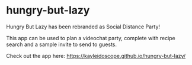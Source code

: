 # hungry-but-lazy

Hungry But Lazy has been rebranded as Social Distance Party!

This app can be used to plan a videochat party, complete with recipe search and a sample invite to send to guests.

Check out the app here: https://kayleidoscope.github.io/hungry-but-lazy/

